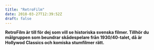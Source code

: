 ```yaml
---
title: "RetroFilm"
date: 2018-03-27T12:39:52Z
draft: false
---
```



**RetroFilm är till för dej som vill se historiska svenska filmer. Tillhör du målgruppen som beundrar skådespelare från 1930/40-talet, då är Hollywod Classics och komiska stumfilmer rätt.**
